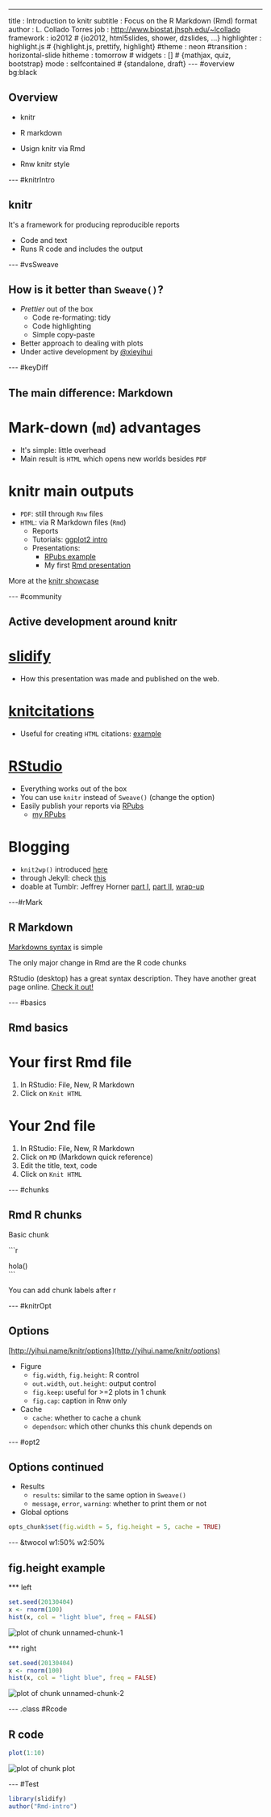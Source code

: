 ---
title       : Introduction to knitr
subtitle    : Focus on the R Markdown (Rmd) format
author      : L. Collado Torres
job         : http://www.biostat.jhsph.edu/~lcollado
framework   : io2012     # {io2012, html5slides, shower, dzslides, ...}
highlighter : highlight.js  # {highlight.js, prettify, highlight}
#theme : neon
#transition : horizontal-slide
hitheme     : tomorrow      # 
widgets     : []            # {mathjax, quiz, bootstrap}
mode        : selfcontained # {standalone, draft}
--- #overview bg:black

## Overview

- knitr

- R markdown

* Usign knitr via Rmd

* Rnw knitr style

--- #knitrIntro

## knitr

It's a framework for producing reproducible reports

* Code and text
* Runs R code and includes the output


--- #vsSweave

## How is it better than `Sweave()`?

* _Prettier_ out of the box
	* Code re-formating: tidy
	* Code highlighting
	* Simple copy-paste
* Better approach to dealing with plots
* Under active development by [@xieyihui](https://twitter.com/xieyihui)


--- #keyDiff

## The main difference: Markdown


# Mark-down (`md`) advantages
* It's simple: little overhead
* Main result is `HTML` which opens new worlds besides `PDF`

# knitr main outputs
* `PDF`: still through `Rnw` files
* `HTML`: via R Markdown files (`Rmd`)
	* Reports
	* Tutorials: [ggplot2 intro](http://www.ling.upenn.edu/~joseff/avml2012/)
	* Presentations:
		* [RPubs example](http://rpubs.com/JoFrhwld/UseR_Sept)
		* My first [Rmd presentation](http://fellgernon.tumblr.com/post/35587597245/introduction-to-r-and-biostatistics-2012-version\#.UVuFAavF0b0)


More at the [knitr showcase](http://yihui.name/knitr/demo/showcase/)

--- #community

## Active development around knitr

# [slidify](http://slidify.org/)
* How this presentation was made and published on the web.

# [knitcitations](https://github.com/cboettig/knitcitations)
* Useful for creating `HTML` citations: [example](http://fellgernon.tumblr.com/post/46483321621/great-commentary-on-sequestrations-impact-on-research\#.UVuvz6vF0b0)

# [RStudio](http://www.rstudio.com/)
* Everything works out of the box
* You can use `knitr` instead of `Sweave()` (change the option)
* Easily publish your reports via [RPubs](http://rpubs.com/)
	* [my RPubs](http://rpubs.com/lcollado/)

# Blogging
* `knit2wp()` introduced [here](http://yihui.name/en/2013/02/publishing-from-r-knitr-to-wordpress/)
* through Jekyll: check [this](http://jfisher-usgs.github.com/r/2012/07/03/knitr-jekyll/)
* doable at Tumblr: Jeffrey Horner [part I](http://jeffreyhorner.tumblr.com/post/25804518110/blog-with-r-markdown-and-tumblr-part-i), [part II](http://jeffreyhorner.tumblr.com/post/25943954723/blog-with-r-markdown-and-tumblr-part-ii), [wrap-up](http://jeffreyhorner.tumblr.com/post/26164742243/wrap-up-on-blogging-with-r-markdown-and-tumblr)

---#rMark

## R Markdown

[Markdowns syntax](http://daringfireball.net/projects/markdown/syntax) is simple

The only major change in Rmd are the R code chunks

RStudio (desktop) has a great syntax description. They have another great page online. [Check it out!](http://www.rstudio.com/ide/docs/r_markdown)


--- #basics

## Rmd basics

# Your first Rmd file

1. In RStudio: File, New, R Markdown
2. Click on `Knit HTML`

# Your 2nd file

1. In RStudio: File, New, R Markdown
2. Click on `MD` (Markdown quick reference)
3. Edit the title, text, code
4. Click on `Knit HTML`


--- #chunks

## Rmd R chunks

Basic chunk

\`\`\`r

hola()    
\`\`\`
	
You can add chunk labels after r



--- #knitrOpt
	
## Options

[http://yihui.name/knitr/options](http://yihui.name/knitr/options)

* Figure
	* `fig.width`, `fig.height`: R control
	* `out.width`, `out.height`: output control
	* `fig.keep`: useful for >=2 plots in 1 chunk
	* `fig.cap`: caption in Rnw only	
* Cache
	* `cache`: whether to cache a chunk
	* `dependson`: which other chunks this chunk depends on


	


--- #opt2

## Options continued

* Results
	* `results`: similar to the same option in `Sweave()`
	* `message`, `error`, `warning`: whether to print them or not
* Global options


```r
opts_chunk$set(fig.width = 5, fig.height = 5, cache = TRUE)
```


--- &twocol w1:50% w2:50%

## fig.height example   
    
*** left
    

```r
set.seed(20130404)
x <- rnorm(100)
hist(x, col = "light blue", freq = FALSE)
```

![plot of chunk unnamed-chunk-1](figure/unnamed-chunk-1.png) 


    
*** right


```r
set.seed(20130404)
x <- rnorm(100)
hist(x, col = "light blue", freq = FALSE)
```

![plot of chunk unnamed-chunk-2](figure/unnamed-chunk-2.png) 


--- .class #Rcode

## R code 


```r
plot(1:10)
```

![plot of chunk plot](figure/plot.png) 


--- #Test


```r
library(slidify)
author("Rmd-intro")
```




